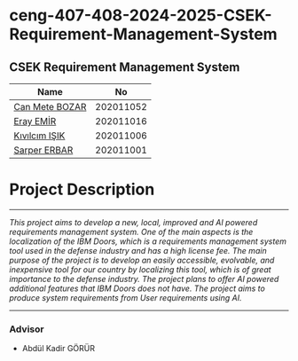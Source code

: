 # ceng-407-408-2024-2025-CSEK-Requirement-Management-System
## CSEK Requirement Management System

| Name           | No         |
|----------------|------------|
| [Can Mete BOZAR](https://github.com/CanMeteBozar) | 202011052  |
| [Eray EMİR](https://github.com/peartolsamia)      | 202011016  |
| [Kıvılcım IŞIK](https://github.com/KIVILCIMISIK)  | 202011006  |
| [Sarper ERBAR](https://github.com/sarperbar)   | 202011001  |

# Project Description

---

*This project aims to develop a new, local, improved and AI powered requirements management system. One of the main aspects is the localization of the IBM Doors, which is a requirements management system tool used in the defense industry and has a high license fee. The main purpose of the project is to develop an easily accessible, evolvable, and inexpensive tool for our country by localizing this tool, which is of great importance to the defense industry. The project plans to offer AI powered additional features that IBM Doors does not have. The project aims to produce system requirements from User requirements using AI.*

---
### Advisor
  * Abdül Kadir GÖRÜR

